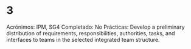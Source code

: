 # 3

Acrónimos: IPM, SG4
Completado: No
Prácticas: Develop a preliminary distribution of requirements, responsibilities, authorities, tasks, and interfaces to teams in the selected integrated team structure.
